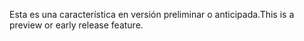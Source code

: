 <span data-ttu-id="03d87-101">Esta es una característica en versión preliminar o anticipada.</span><span class="sxs-lookup"><span data-stu-id="03d87-101">This is a preview or early release feature.</span></span>